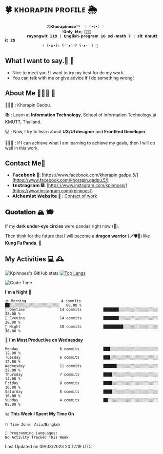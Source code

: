 # 🍀  ᴋʜᴏʀᴀᴘɪɴ ᴘʀᴏꜰɪʟᴇ  🌦 
                       ズ𝗞𝗵𝗼𝗿𝗮𝗽𝗶𝗻𝗲𝘀𝗲°º  ♡ (•ө•) ♡
                             『𝗢𝗻𝗹𝘆 𝗠𝗲』👩🏻‍💻
              𝗿𝗮𝘆𝗼𝗻𝗴𝘄𝗶𝘁 𝟭𝟭𝟵 | 𝗘𝗻𝗴𝗹𝗶𝘀𝗵-𝗽𝗿𝗼𝗴𝗿𝗮𝗺 𝟭𝟲 𝘀𝗰𝗶-𝗺𝗮𝘁𝗵 𝟳 | 𝘀𝗶𝘁 𝗞𝗺𝘂𝘁𝘁 𝗶𝘁 𝟮𝟱
                     ⚡️ ʕ•̀ω•́ʔ✧ ʕ♡˙ᴥ˙♡ʔ ʕ·ᴥ·　ʔ 💫

## What I want to say.💬 📧 

- Nice to meet you ! I want to try my best for do my work.  
- You can talk with me or give advice if I do something wrong! 

## About Me 🙋🏻‍♀️ 🌱
 👩🏻‍💼 : Khorapin Gadpu.
 
 📚 : Learn at **Information Technology**, School of Information Technology at KMUTT, Thailand. 

 💻 : Now, I try to learn about __UX/UI designer__ and __FrontEnd Developer__. 

 🏃🏻‍♀️ : If I can achieve what I am learning to achieve my goals, then I will do well in this work. 

## Contact Me📱

- 𝗙𝗮𝗰𝗲𝗯𝗼𝗼𝗸 🌌: [https://www.facebook.com/khorapin.gadpu.5/](https://www.facebook.com/khorapin.gadpu.5/)
- 𝗜𝗻𝘀𝘁𝗿𝗮𝗴𝗿𝗮𝗺 🎆: [https://www.instagram.com/kpinnoes/](https://www.instagram.com/kpinnoes/)
- 𝗔𝗹𝗰𝗵𝗲𝗺𝗶𝘀𝘁 𝗪𝗲𝗯𝘀𝗶𝘁𝗲 🌄 : [Contact of work](https://alchemist-softwarehouse.co/)

## 𝐐𝐮𝐨𝐭𝐚𝐭𝐢𝐨𝐧 🏔 🗯

If my __dark under-eye circles__ were pandas right now (🐼).

Then think for the future that I will become a __dragon warrior__ (🗡🛡🐲) like __Kung Fu Panda__. 🐉



## My Activities 💻 🕰
![Kpinnoes's GitHub stats](https://github-readme-stats.vercel.app/api?username=kpinnoes&show_icons=true&theme=solarized-light)
[![Top Langs](https://github-readme-stats.vercel.app/api/top-langs/?username=kpinnoes&layout=compact&langs_count=10&theme=solarized-light)](https://github.com/kpinnoes/github-readme-stats)


<!--START_SECTION:waka-->
![Code Time](http://img.shields.io/badge/Code%20Time-364%20hrs%2027%20mins-blue)

**I'm a Night 🦉** 

```text
🌞 Morning                4 commits           ██░░░░░░░░░░░░░░░░░░░░░░░   08.00 % 
🌆 Daytime                14 commits          ███████░░░░░░░░░░░░░░░░░░   28.00 % 
🌃 Evening                14 commits          ███████░░░░░░░░░░░░░░░░░░   28.00 % 
🌙 Night                  18 commits          █████████░░░░░░░░░░░░░░░░   36.00 % 
```
📅 **I'm Most Productive on Wednesday** 

```text
Monday                   6 commits           ███░░░░░░░░░░░░░░░░░░░░░░   12.00 % 
Tuesday                  6 commits           ███░░░░░░░░░░░░░░░░░░░░░░   12.00 % 
Wednesday                11 commits          ██████░░░░░░░░░░░░░░░░░░░   22.00 % 
Thursday                 7 commits           ████░░░░░░░░░░░░░░░░░░░░░   14.00 % 
Friday                   8 commits           ████░░░░░░░░░░░░░░░░░░░░░   16.00 % 
Saturday                 8 commits           ████░░░░░░░░░░░░░░░░░░░░░   16.00 % 
Sunday                   4 commits           ██░░░░░░░░░░░░░░░░░░░░░░░   08.00 % 
```


📊 **This Week I Spent My Time On** 

```text
🕑︎ Time Zone: Asia/Bangkok

💬 Programming Languages: 
No Activity Tracked This Week
```


 Last Updated on 09/03/2023 20:12:19 UTC
<!--END_SECTION:waka-->
